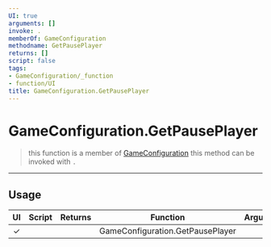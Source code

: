 ```yaml
---
UI: true
arguments: []
invoke: .
memberOf: GameConfiguration
methodname: GetPausePlayer
returns: []
script: false
tags:
- GameConfiguration/_function
- function/UI
title: GameConfiguration.GetPausePlayer
---
```

# GameConfiguration.GetPausePlayer
> this function is a member of [GameConfiguration](civ-6/lua/GameConfiguration.md)
> this method can be invoked with `.`
-----
## Usage
|  UI | Script | Returns | Function | Arguments |
|:---:|:------:|-------:|:--------:|:---------|
|✓| ||GameConfiguration.GetPausePlayer||
